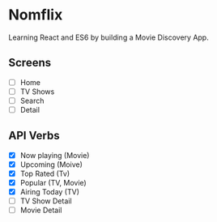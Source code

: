 # Nomflix

Learning React and ES6 by building a Movie Discovery App.

## Screens

- [ ] Home
- [ ] TV Shows
- [ ] Search
- [ ] Detail

## API Verbs

- [x] Now playing (Movie)
- [x] Upcoming (Moive)
- [x] Top Rated (Tv)
- [x] Popular (TV, Movie)
- [x] Airing Today (TV)
- [ ] TV Show Detail
- [ ] Movie Detail
